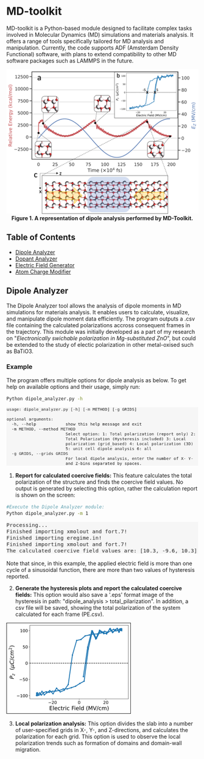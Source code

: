 # MD-toolkit

MD-toolkit is a Python-based module designed to facilitate complex tasks involved in Molecular Dynamics (MD) simulations and materials analysis. It offers a range of tools specifically tailored for MD analysis and manipulation. Currently, the code supports ADF (Amsterdam Density Functional) software, with plans to extend compatibility to other MD software packages such as LAMMPS in the future.

<div align="center">
  <img src="images/intro.png" alt="Intro to MD-Toolkit" width="800px">
</div>

<div align="center"><strong>Figure 1. A representation of dipole analysis performed by MD-Toolkit.</strong></div>

## Table of Contents

- [Dipole Analyzer](#dipole-analyzer)
- [Dopant Analyzer](#dopant-analyzer)
- [Electric Field Generator](#electric-field-generator)
- [Atom Charge Modifier](#atom-charge-modifier)

## Dipole Analyzer

The Dipole Analyzer tool allows the analysis of dipole moments in MD simulations for materials analysis. It enables users to calculate, visualize, and manipulate dipole moment data efficiently. The program outputs a .csv file containing the calculated polarizations accross consequent frames in the trajectory. This module was initially developed as a part of my research on "*Electronically swichable polarization in Mg-substituted ZnO*", but could be extended to the study of electic polarization in other metal-oxised such as BaTiO3.

### Example
The program offers multiple options for dipole analysis as below. To get help on available options and their usage, simply run:
```bash
Python dipole_analyzer.py -h
```
![Alt Text](images/help.png)

1. **Report for calculated coercive fields:** This feature calculates the total polarization of the structure and finds the coercive field values. No output is generated by selecting this option, rather the calculation report is shown on the screen:
```bash
#Execute the Dipole Analyzer module:
Python dipole_analyzer.py -m 1
```
![Alt Text](images/dipole_1.png)

Note that since, in this example, the applied electric field is more than one cycle of a sinusoidal function, there are more than two values of hysteresis reported.

2. **Generate the hysteresis plots and report the calculated coercive fields:** This option would also save a '.eps' format image of the hysteresis in path: "dipole_analysis > total_pilarization". In addition, a csv file will be saved, showing the total polarization of the system calculated for each frame (PE.csv).

![Alt Text](images/hyst.png)

3. **Local polarization analysis:** This option divides the slab into a number of user-specified grids in X-, Y-, and Z-directions, and calculates the polarization for each grid. This option is used to observe the local polarization trends such as formation of domains and domain-wall migration.
